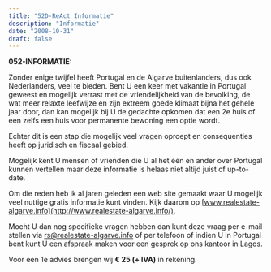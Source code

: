 ```yaml
---
title: "52D-ReAct Informatie"
description: "Informatie"
date: "2008-10-31"
draft: false
---
```


**052-INFORMATIE:**

  
Zonder enige twijfel heeft Portugal en de Algarve buitenlanders, dus ook Nederlanders, veel te bieden. Bent U een keer met vakantie in Portugal geweest en mogelijk verrast met de vriendelijkheid van de bevolking, de wat meer relaxte leefwijze en zijn extreem goede klimaat bijna het gehele jaar door, dan kan mogelijk bij U de gedachte opkomen dat een 2e huis of een zelfs een huis voor permanente bewoning een optie wordt.

Echter dit is een stap die mogelijk veel vragen oproept en consequenties heeft op juridisch en fiscaal gebied.  

Mogelijk kent U mensen of vrienden die U al het één en ander over Portugal kunnen vertellen maar deze informatie is helaas niet altijd juist of up-to-date.

Om die reden heb ik al jaren geleden een web site gemaakt waar U mogelijk veel nuttige gratis informatie kunt vinden. Kijk daarom op [www.realestate-algarve.info](http://www.realestate-algarve.info/).

Mocht U dan nog specifieke vragen hebben dan kunt deze vraag per e-mail stellen via [rs@realestate-algarve.info](mailto:rs@realestate-algarve.info) of per telefoon of indien U in Portugal bent kunt U een afspraak maken voor een gesprek op ons kantoor in Lagos.

Voor een 1e advies brengen wij **€ 25 (+ IVA)** in rekening.